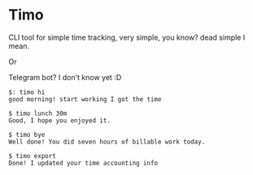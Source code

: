 # Timo
CLI tool for simple time tracking, very simple, you know? dead simple I mean. 

Or 

Telegram bot? I don't know yet :D 

```
$: timo hi
good morning! start working I got the time

$ timo lunch 30m
Good, I hope you enjoyed it. 

$ timo bye
Well done! You did seven hours of billable work today. 

$ timo export
Done! I updated your time accounting info
```
